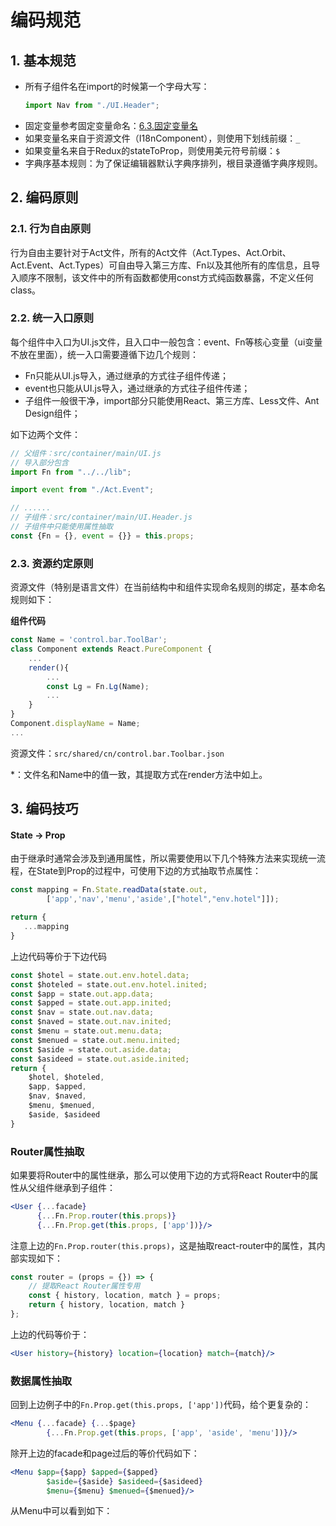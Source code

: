 # 编码规范

## 1. 基本规范

* 所有子组件名在import的时候第一个字母大写：
  ```js
  import Nav from "./UI.Header";
  ```
* 固定变量参考固定变量命名：[6.3.固定变量名](/environment/km1002-front-end/km1002-6kai-fa-gui-fan/63gu-ding-bian-liang-ming.md)
* 如果变量名来自于资源文件（I18nComponent），则使用下划线前缀：`_`
* 如果变量名来自于Redux的stateToProp，则使用美元符号前缀：`$`
* 字典序基本规则：为了保证编辑器默认字典序排列，根目录遵循字典序规则。

## 2. 编码原则

### 2.1. 行为自由原则

行为自由主要针对于Act文件，所有的Act文件（Act.Types、Act.Orbit、Act.Event、Act.Types）可自由导入第三方库、Fn以及其他所有的库信息，且导入顺序不限制，该文件中的所有函数都使用const方式纯函数暴露，不定义任何class。

### 2.2. 统一入口原则

每个组件中入口为UI.js文件，且入口中一般包含：event、Fn等核心变量（ui变量不放在里面），统一入口需要遵循下边几个规则：

* Fn只能从UI.js导入，通过继承的方式往子组件传递；
* event也只能从UI.js导入，通过继承的方式往子组件传递；
* 子组件一般很干净，import部分只能使用React、第三方库、Less文件、Ant Design组件；

如下边两个文件：

```js
// 父组件：src/container/main/UI.js
// 导入部分包含
import Fn from "../../lib";

import event from "./Act.Event";

// ......
// 子组件：src/container/main/UI.Header.js
// 子组件中只能使用属性抽取
const {Fn = {}, event = {}} = this.props;
```

### 2.3. 资源约定原则

资源文件（特别是语言文件）在当前结构中和组件实现命名规则的绑定，基本命名规则如下：

**组件代码**

```javascript
const Name = 'control.bar.ToolBar';
class Component extends React.PureComponent {
    ...
    render(){
        ...
        const Lg = Fn.Lg(Name);
        ...
    }
}
Component.displayName = Name;
...
```

资源文件：`src/shared/cn/control.bar.Toolbar.json`

\*：文件名和Name中的值一致，其提取方式在render方法中如上。

## 3. 编码技巧

#### State -&gt; Prop

由于继承时通常会涉及到通用属性，所以需要使用以下几个特殊方法来实现统一流程，在State到Prop的过程中，可使用下边的方式抽取节点属性：

```javascript
const mapping = Fn.State.readData(state.out,
        ['app','nav','menu','aside',["hotel","env.hotel"]]);

return {
   ...mapping
}
```

上边代码等价于下边代码

```javascript
const $hotel = state.out.env.hotel.data;
const $hoteled = state.out.env.hotel.inited;
const $app = state.out.app.data;
const $apped = state.out.app.inited;
const $nav = state.out.nav.data;
const $naved = state.out.nav.inited;
const $menu = state.out.menu.data;
const $menued = state.out.menu.inited;
const $aside = state.out.aside.data;
const $asideed = state.out.aside.inited;
return {
    $hotel, $hoteled,
    $app, $apped,
    $nav, $naved,
    $menu, $menued,
    $aside, $asideed
}
```

### Router属性抽取

如果要将Router中的属性继承，那么可以使用下边的方式将React Router中的属性从父组件继承到子组件：

```jsx
<User {...facade}
      {...Fn.Prop.router(this.props)}
      {...Fn.Prop.get(this.props, ['app'])}/>
```

注意上边的`Fn.Prop.router(this.props)`，这是抽取react-router中的属性，其内部实现如下：

```javascript
const router = (props = {}) => {
    // 提取React Router属性专用
    const { history, location, match } = props;
    return { history, location, match }
};
```

上边的代码等价于：

```jsx
<User history={history} location={location} match={match}/>
```

### 数据属性抽取

回到上边例子中的`Fn.Prop.get(this.props, ['app'])`代码，给个更复杂的：

```jsx
<Menu {...facade} {...$page}
        {...Fn.Prop.get(this.props, ['app', 'aside', 'menu'])}/>
```

除开上边的facade和page过后的等价代码如下：

```jsx
<Menu $app={$app} $apped={$apped} 
        $aside={$aside} $asideed={$asideed} 
        $menu={$menu} $menued={$menued}/>
```

从Menu中可以看到如下：


